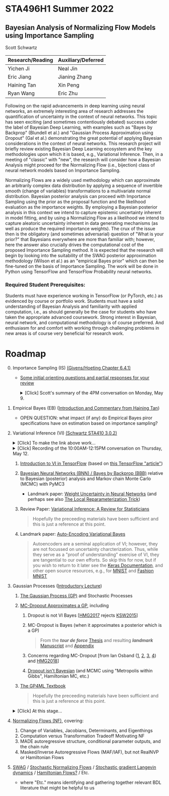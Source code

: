 
# STA496H1 Summer 2022

## Bayesian Analysis of Normalizing Flow Models using Importance Sampling

Scott Schwartz

| Research/Reading | Auxiliary/Deferred |
|-|-|
| Yichen Ji   | Neal Jin |
| Eric Jiang  | Jianing Zhang |
| Haining Tan | Xin Peng |
| Ryan Wang   | Eric Zhu |

Following on the rapid advancements in deep learning using neural networks, an extremely interesting area of research addresses the quantification of uncertainty in the context of neural networks.  This topic has seen exciting (and sometimes contentiously debated) success under the label of Bayesian Deep Learning, with examples such as "Bayes by Backprop" (Blundell et al.) and "Gaussian Process Approximation using Dropout" (Gal et al.) demonstrating the great potential of applying Bayesian considerations in the context of neural networks. This research project will briefly review existing Bayesian Deep Learning ecosystem and the key methodologies upon which it is based, e.g., Variational Inference. Then, in a meeting of "classic" with "new", the research will consider how a Bayesian Analysis might proceed for the Normalizing Flow (i.e., bijection) class of neural network models based on Importance Sampling.

Normalizing Flows are a widely used methodology which can approximate an arbitrarily complex data distribution by applying a sequence of invertible smooth (change of variables) transformations to a multivariate normal distribution. Bayesian posterior analysis can proceed with Importance Sampling using the prior as the proposal function and the likelihood evaluation as the importance weights. By employing a Bayesian posterior analysis in this context we intend to capture epistemic uncertainty inherent in model fitting, and by using a Normalizing Flow as a likelihood we intend to capture aleatoric uncertainty inherent in data generating mechanisms (as well as produce the required importance weights). The crux of the issue then is the obligatory (and sometimes adversarial) question of "What is your prior?" that Bayesians everywhere are more than familiar with; however, here the answer also crucially drives the computational cost of the proposed Importance Sampling method. It is expected that the research will begin by looking into the suitability of the SWAG posterior approximation methodology (Wilson et al.) as an "empirical Bayes prior" which can then be fine-tuned on the basis of Importance Sampling. The work will be done in Python using TensorFlow and TensorFlow Probability neural networks.

### Required Student Prerequisites:

Students must have experience working in TensorFlow (or PyTorch, etc.) as evidenced by course or portfolio work.  Students must have a solid understanding of Bayesian Analysis and familiarity with applied computation, i.e., as should generally be the case for students who have taken the appropriate advanced coursework.  Strong interest in Bayesian, neural network, and computational methodology is of course preferred. And enthusiasm for and comfort with working through challenging problems in new areas is of course very beneficial for research work.

# Roadmap

0. Importance Sampling (IS) [(Givens/Hoeting Chapter 6.4.1)](https://librarysearch.library.utoronto.ca/permalink/01UTORONTO_INST/14bjeso/alma991106781097906196)
   - [Some initial orienting questions and partial responses for your review](files/BayesImportanceSampling.ipynb)

      <details><summary>[Click] Scott's summary of the 4PM conversation on Monday, May 9.</summary> <br>
      The second half of the meeting was <a href="https://utoronto.zoom.us/rec/share/KiJbYUB1mhXAXn27CzDCbxLfhb-7vWHJlToWB5bkyQd4WdHOHCAZKcAKyakvLnop.d3mAcWux8Evw8Cuy">recorded</a> (and has passcode Sc#1wsPr9#).<br><br>
      In the first half of the meeting Ryan addressed the final question of the notebook regarding distribution quantile estimation and we discussed empirical CDFs and Gentle's view on rank order statistics as the fundamental information contained in a data sample. Thanks to Haining's considerations of what it would mean to integrate an inverse quantile function it became clear to me that quantile estimation cannot be formulated as an integration problem, and so quantile estimation (i.e., analyzing rank order statistics) is something different from MC-integration (which seems quite interesting, but I think for now we'll have to put a pin this topic for a later time).<br><br>
      I do not believe the middle two questions addressed in the notebook (regarding helpful attributes of proposal distributions and the computational distinction between unnormalized and normalized importance weights) were systematically address in our question, but they were each tangentially touched upon to some degree. I.e., respectively, see (b) below, and note that normalized IS weights do not require a (generally very hard) marginal likelihood computation to find the normalizing constant of the posterior, but instead can just be based upon normalized likelihood computations as weights.<br><br>
      The first question of the notebook was addressed on the basis of Eric's questions, from which we were able to discuss (a) Monte Carlo Integration as simply being epectation (an integral) estimation done on the basis of standard statistical (CLT) analysis, (b) that IS affords estimator variance reduction for well-chosen proposal distributions which produce large IS weights only for very small g(θ), and following up on that (c) that IS allows us to have control over what sampling distribution to use which can allow us to avoid "expensive to sample" distributions.<br><br> 
      Other discussion focussed on (1) the "big picture" of the proposed Normalizing Flow BDL method and why it was cute, I mean, chosen. And (2) the history of Bayesian Deep Learning (BDL) and why it exists. If I've missed anything else of note please let me know and I will add it here!
</details>
      
1. Empirical Bayes (EB) ([Introduction and Commentary from Haining Tan](files/Empirical_Bayes.pdf))
   - OPEN QUESTION: what impact (if any) do Empirical Bayes piror specifications have on estimation based on importance sampling?

2. Variational Inference (VI) [(Schwartz STA410 3.0.2)](https://colab.research.google.com/drive/1bFm8kKsFjsVITAScCQeSh2Tn59uk9yGr#cell-opt-VI) <details><summary>[Click] To make the link above work...</summary> Remove the (annoyingly) appended "=" at the end of the address and you'll link directly to the intended section</details> <details><summary>[Click] Recording of the 10:00AM-12:15PM conversation on Thursday, May 12.</summary><a href=https://utoronto.zoom.us/rec/share/rERCzi2oDfhvi6UfqWpcpwu_z_whv_vmLbH5A1lilvXC0OPydRbWK56MqTmvsvu7.sAnPk0ZsRVRudHEY">recording</a> (+Cg2&AgvP6)</details>

   1. [Introduction to VI in TensorFlow](files/DenseVariational.ipynb) (based on [this TensorFlow "article"](https://blog.tensorflow.org/2019/03/regression-with-probabilistic-layers-in.html))

   2. [Bayesian Neural Networks (BNN) / Bayes by Backprop (BBB)](files/BayesByBackprop.ipynb) relative to Bayesian (posterior) analysis and Markov chain Monte Carlo (MCMC) with PyMC3
      - Landmark paper: [Weight Uncertainty in Neural Networks](https://arxiv.org/abs/1505.05424) (and perhaps see also [The Local Reparameterization Trick](https://arxiv.org/abs/1506.02557))
    
   3. Review Paper: [Variational Inference: A Review for Statisticians](https://arxiv.org/abs/1601.00670) 
    
        > Hopefully the preceeding materials have been sufficient and this is just a reference at this point.

   4. Landmark paper: [Auto-Encoding Variational Bayes](https://arxiv.org/abs/1312.6114)

        > Autoencoders are a seminal application of VI; however, they are not focussed on uncertainty charcterization.
        > Thus, while they serve as a "proof of understanding" exercise of VI, they are tangential to our own efforts.
        > So skip this for now, but if you wish to return to it later see the [Keras Documentation](https://keras.io/examples/generative/vae/),
        > and other open source resources, e.g., for [MNIST](https://danijar.com/building-variational-auto-encoders-in-tensorflow/)
        > and [Fashion MNIST](https://learnopencv.com/variational-autoencoder-in-tensorflow/)

3. Gaussian Processes ([Introductory Lecture](https://www.youtube.com/watch?v=4vGiHC35j9s))
    1. [The Gaussian Process (GP)](files/GaussianProcesses.ipynb) and Stochastic Processes 
    3. [MC-Dropout Approximates a GP](files/DropoutBayes.ipynb), including
        1. Dropout is not VI Bayes [[HMG2017](https://arxiv.org/abs/1711.02989) rejects [KSW2015](https://arxiv.org/abs/1506.02557)]
        2. MC-Dropout is Bayes (when it approximates a posterior which is a GP)
        
           > From the ***tour de force*** [Thesis](https://t.co/YXw7UX7I9P?amp=1) and resulting ***landmark*** [Manuscript](https://arxiv.org/abs/1506.02142) and [Appendix](https://arxiv.org/abs/1506.02157)
        3. Concerns regarding MC-Dropout [from Ian Osband ([1](https://mobile.twitter.com/ianosband/status/1014466510885216256?lang=en), [2](https://www.reddit.com/r/MachineLearning/comments/8w0v9m/d_ian_osband_dropout_posteriors_give_bad/), [3](https://www.reddit.com/r/MachineLearning/comments/emt4ke/discussion_research_variational_bayesian/), [4](http://bayesiandeeplearning.org/2016/papers/BDL_4.pdf)) and [HMG2018](https://arxiv.org/abs/1807.01969)]
        4. [Dropout isn't Bayesian](https://discourse.pymc.io/t/frequency-of-missing-value-imputation/8809) (and MCMC using "Metropolis within Gibbs", Hamiltonian MC, etc.)
    4. [The GP4ML Textbook](http://gaussianprocess.org/gpml/) 
     
        > Hopefully the preceeding materials have been sufficient and this is just a reference at this point.

    <details><summary>[Click] At this stage...</summary> 
   We've seen BNN/BBB and MC-Dropout as characterizing uncertainty in the NN context.<br>
   And we've also seen more traditional Bayesian analysis with MCMC using PyMC.<br>
   Can we add something to the Bayesian Deep Learning (BDL) domain?</details>

4. [Normalizing Flows (NF)](files/NormalizingFlows.ipynb), covering:
    1. Change of Variables, Jacobians, Determinants, and Eigenthings
    2. Computation versus Transformation Tradeoff Motivating NF
    3. MADE autoregressive structure, conditional parameter outputs, and the chain rule
    4. Masked/Inverse Autoregressive Flows (MAF/IAF), but not RealNVP or Hamiltonian Flows

5. [SWAG](https://www.google.com/search?channel=trow5&client=firefox-b-d&q=swag+bayes+approximation) / [Stochastic Normalizing Flows](https://arxiv.org/abs/2002.06707) / [Stochastic gradient Langevin dynamics](https://en.wikipedia.org/wiki/Stochastic_gradient_Langevin_dynamics) / [Hamiltonian Flows?](https://arxiv.org/abs/2203.05723) / Etc.
    - where "Etc." means identifying and gathering together relevant BDL literature that might be helpful to us
